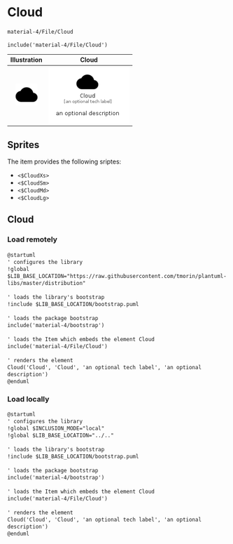 # Cloud


```text
material-4/File/Cloud
```

```text
include('material-4/File/Cloud')
```



| Illustration | Cloud |
| :---: | :---: |
| ![illustration for Illustration](../../material-4/File/Cloud.png) | ![illustration for Cloud](../../material-4/File/Cloud.Local.png) |



## Sprites
The item provides the following sriptes:

- `<$CloudXs>`
- `<$CloudSm>`
- `<$CloudMd>`
- `<$CloudLg>`





## Cloud

### Load remotely
```plantuml
@startuml
' configures the library
!global $LIB_BASE_LOCATION="https://raw.githubusercontent.com/tmorin/plantuml-libs/master/distribution"

' loads the library's bootstrap
!include $LIB_BASE_LOCATION/bootstrap.puml

' loads the package bootstrap
include('material-4/bootstrap')

' loads the Item which embeds the element Cloud
include('material-4/File/Cloud')

' renders the element
Cloud('Cloud', 'Cloud', 'an optional tech label', 'an optional description')
@enduml
```

### Load locally
```plantuml
@startuml
' configures the library
!global $INCLUSION_MODE="local"
!global $LIB_BASE_LOCATION="../.."

' loads the library's bootstrap
!include $LIB_BASE_LOCATION/bootstrap.puml

' loads the package bootstrap
include('material-4/bootstrap')

' loads the Item which embeds the element Cloud
include('material-4/File/Cloud')

' renders the element
Cloud('Cloud', 'Cloud', 'an optional tech label', 'an optional description')
@enduml
```

